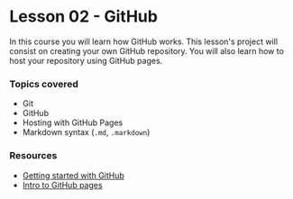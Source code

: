 # Lesson 02 - GitHub

In this course you will learn how GitHub works. This lesson's project will consist on creating your own GitHub repository. You will also learn how to host your repository using GitHub pages.

### Topics covered

* Git
* GitHub
* Hosting with GitHub Pages
* Markdown syntax (`.md`, `.markdown`)


### Resources

* [Getting started with GitHub](https://guides.github.com/activities/hello-world/)
* [Intro to GitHub pages](https://teamtreehouse.com/library/introducing-github-pages)
